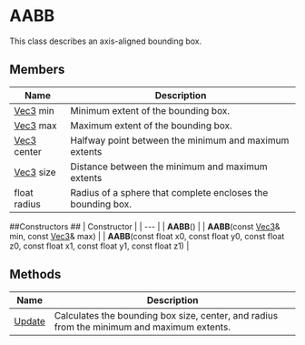 # AABB #

This class describes an axis-aligned bounding box.

## Members ##
| Name | Description |
| ----- | ----- |
| [Vec3](CPP_Vec3.md) min | Minimum extent of the bounding box. |
| [Vec3](CPP_Vec3.md) max | Maximum extent of the bounding box. |
| [Vec3](CPP_Vec3.md) center | Halfway point between the minimum and maximum extents |
| [Vec3](CPP_Vec3.md) size | Distance between the minimum and maximum extents |
| float radius | Radius of a sphere that complete encloses the bounding box. |

##Constructors ##
| Constructor |
| --- |
| **AABB**() |
| **AABB**(const [Vec3](CPP_Vec3.md)& min, const [Vec3](CPP_Vec3.md)& max) |
| **AABB**(const float x0, const float y0, const float z0, const float x1, const float y1, const float z1) |

## Methods ##
| Name | Description |
| ----- | ----- |
| [Update](API_AABB_Update.md) | Calculates the bounding box size, center, and radius from the minimum and maximum extents. |
